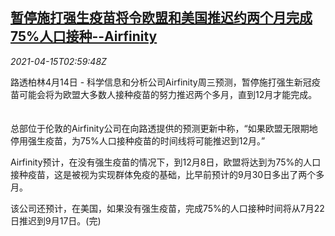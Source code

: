 <!--1618455662000-->
[暂停施打强生疫苗将令欧盟和美国推迟约两个月完成75%人口接种--Airfinity](https://cn.reuters.com/article/us-eu-covid-vaccine-jj-0415-idCNKBS2C208K)
------

<div><i>2021-04-15T02:59:48Z</i></div><p>路透柏林4月14日 - 科学信息和分析公司Airfinity周三预测，暂停施打强生新冠疫苗可能会将为欧盟大多数人接种疫苗的努力推迟两个多月，直到12月才能完成。 　</p><p>总部位于伦敦的Airfinity公司在向路透提供的预测更新中称，“如果欧盟无限期地停用强生疫苗，为75%人口接种疫苗的时间线将可能推迟到12月。” 　</p><p>Airfinity预计，在没有强生疫苗的情况下，到12月8日，欧盟将达到为75%的人口接种疫苗，这是被视为实现群体免疫的基础，比早前预计的9月30日多出了两个多月。 　</p><p>该公司还预计，在美国，如果没有强生疫苗，完成75%的人口接种时间将从7月22日推迟到9月17日。(完)</p>
